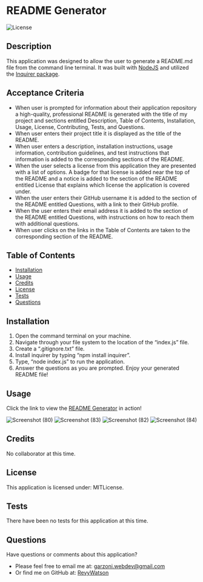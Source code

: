 # README Generator

![License](https://img.shields.io/badge/license-MITLicense-brightgreen)

## Description

This application was designed to allow the user to generate a README.md file from the command line terminal. It was built with [NodeJS](https://nodejs.org/en/) and utilized the [Inquirer package](https://www.npmjs.com/package/inquirer).

## Acceptance Criteria

- When user is prompted for information about their application repository a high-quality, professional README is generated with the title of my project and sections entitled Description, Table of Contents, Installation, Usage, License, Contributing, Tests, and Questions.
- When user enters their project title it is displayed as the title of the README.
- When user enters a description, installation instructions, usage information, contribution guidelines, and test instructions that information is added to the corresponding sections of the README.
- When the user selects a license from this application they are presented with a list of options. A badge for that license is added near the top of the README and a notice is added to the section of the README entitled License that explains which license the application is covered under.
- When the user enters their GitHub username it is added to the section of the README entitled Questions, with a link to their GitHub profile.
- When the user enters their email address it is added to the section of the README entitled Questions, with instructions on how to reach them with additional questions.
- When user clicks on the links in the Table of Contents are taken to the corresponding section of the README.

## Table of Contents

  - [Installation](#installation)
  - [Usage](#usage)
  - [Credits](#credits)
  - [License](#license)
  - [Tests](#tests)
  - [Questions](#questions)

  ## Installation

  1. Open the command terminal on your machine.
  2. Navigate through your file system to the location of the “index.js” file.
  3. Create a “.gitignore.txt” file.
  4. Install inquirer by typing “npm install inquirer”.
  5. Type, “node index.js” to run the application.
  6. Answer the questions as you are prompted. Enjoy your generated README file!

  ## Usage

  Click the link to view the [README Generator](https://youtu.be/oD59NtZGR10) in action!

![Screenshot (80)](https://user-images.githubusercontent.com/76264693/112740082-e73e4580-8f47-11eb-8721-7b6fc0349653.png)
![Screenshot (83)](https://user-images.githubusercontent.com/76264693/112740084-e86f7280-8f47-11eb-88cb-fa35dfa330ae.png)
![Screenshot (82)](https://user-images.githubusercontent.com/76264693/112740105-33898580-8f48-11eb-8dc8-9d93d63699cc.png)
![Screenshot (84)](https://user-images.githubusercontent.com/76264693/112740085-e9a09f80-8f47-11eb-914a-7a3d527f5ce0.png)

  ## Credits

  No collaborator at this time.

  ## License

  This application is licensed under: MITLicense.

  ## Tests

  There have been no tests for this application at this time.

  ## Questions

  Have questions or comments about this application?

  - Please feel free to email me at: garzoni.webdev@gmail.com
  - Or find me on GitHub at: [RevyWatson](https://github.com/RevyWatson)
